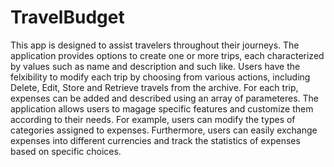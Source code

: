 # TravelBudget
This app is designed to assist travelers throughout their journeys. The application provides options to create one or more trips, each characterized by values such as name and description and such like.
Users have the felxibility to modify each trip by choosing from various actions, including Delete, Edit, Store and Retrieve travels from the archive.
For each trip, expenses can be added and described using an array of parameteres. 
The application allows users to magage specific features and customize them according to their needs. For example, users can modify the types of categories assigned to expenses.
Furthermore, users can easily exchange expenses into different currencies and track the statistics of expenses based on specific choices. 
